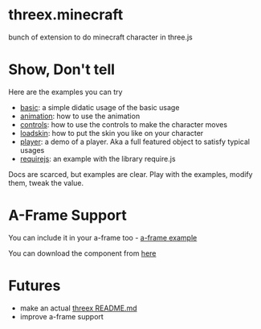 threex.minecraft
================

bunch of extension to do minecraft character in three.js


# Show, Don't tell
Here are the examples you can try

* [basic](https://jeromeetienne.github.io/threex.minecraft.js/examples/basic.html): a simple didatic usage of the basic usage
* [animation](https://jeromeetienne.github.io/threex.minecraft.js/examples/animation.html): how to use the animation
* [controls](https://jeromeetienne.github.io/threex.minecraft.js/examples/controls.html): how to use the controls to make the character moves
* [loadskin](https://jeromeetienne.github.io/threex.minecraft.js/examples/loadskin.html): how to put the skin you like on your character
* [player](https://jeromeetienne.github.io/threex.minecraft.js/examples/player.html): a demo of a player. Aka a full featured object to satisfy typical usages
* [requirejs](https://jeromeetienne.github.io/threex.minecraft.js/examples/requirejs.html): an example with the library require.js

Docs are scarced, but examples are clear. Play with the examples, modify them, tweak the value. 

# A-Frame Support
You can include it in your a-frame too - [a-frame example](https://jeromeetienne.github.io/threex.minecraft.js/a-frame/examples/aframe-minecraft.html)

You can download the component from [here](https://jeromeetienne.github.io/threex.minecraft.js/a-frame/aframe-minecraft.js)

# Futures
- make an actual [threex README.md](https://github.com/jeromeetienne/threex.sample/blob/master/README.md)
- improve a-frame support
